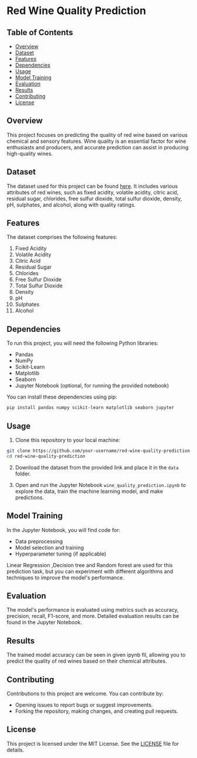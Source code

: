 # Red Wine Quality Prediction

## Table of Contents

- [Overview](#overview)
- [Dataset](#dataset)
- [Features](#features)
- [Dependencies](#dependencies)
- [Usage](#usage)
- [Model Training](#model-training)
- [Evaluation](#evaluation)
- [Results](#results)
- [Contributing](#contributing)
- [License](#license)

## Overview

This project focuses on predicting the quality of red wine based on various chemical and sensory features. Wine quality is an essential factor for wine enthusiasts and producers, and accurate prediction can assist in producing high-quality wines.

## Dataset

The dataset used for this project can be found [here](https://archive.ics.uci.edu/ml/datasets/wine+quality). It includes various attributes of red wines, such as fixed acidity, volatile acidity, citric acid, residual sugar, chlorides, free sulfur dioxide, total sulfur dioxide, density, pH, sulphates, and alcohol, along with quality ratings.

## Features

The dataset comprises the following features:

1. Fixed Acidity
2. Volatile Acidity
3. Citric Acid
4. Residual Sugar
5. Chlorides
6. Free Sulfur Dioxide
7. Total Sulfur Dioxide
8. Density
9. pH
10. Sulphates
11. Alcohol

## Dependencies

To run this project, you will need the following Python libraries:

- Pandas
- NumPy
- Scikit-Learn
- Matplotlib
- Seaborn
- Jupyter Notebook (optional, for running the provided notebook)

You can install these dependencies using pip:

```bash
pip install pandas numpy scikit-learn matplotlib seaborn jupyter
```

## Usage

1. Clone this repository to your local machine:

```bash
git clone https://github.com/your-username/red-wine-quality-prediction.git
cd red-wine-quality-prediction
```

2. Download the dataset from the provided link and place it in the `data` folder.

3. Open and run the Jupyter Notebook `wine_quality_prediction.ipynb` to explore the data, train the machine learning model, and make predictions.

## Model Training

In the Jupyter Notebook, you will find code for:

- Data preprocessing
- Model selection and training
- Hyperparameter tuning (if applicable)

Linear Regression ,Decision tree and Random forest are used for this prediction task, but you can experiment with different algorithms and techniques to improve the model's performance.

## Evaluation

The model's performance is evaluated using metrics such as accuracy, precision, recall, F1-score, and more. Detailed evaluation results can be found in the Jupyter Notebook.

## Results

The trained model accuracy can be seen in given ipynb fil, allowing you to predict the quality of red wines based on their chemical attributes.

## Contributing

Contributions to this project are welcome. You can contribute by:

- Opening issues to report bugs or suggest improvements.
- Forking the repository, making changes, and creating pull requests.

## License

This project is licensed under the MIT License. See the [LICENSE](LICENSE) file for details.
